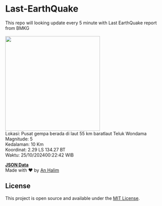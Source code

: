 # Last-EarthQuake
This repo will looking update every 5 minute with Last EarthQuake report from BMKG
<br>
<br>
<img src="https://static.bmkg.go.id/20241025002242.mmi.jpg" width="300"/>
<br>
Lokasi: Pusat gempa berada di laut 55 km baratlaut Teluk Wondama <br>
Magnitude: 5 <br>
Kedalaman: 10 Km <br>
Koordinat: 2.29 LS 134.27 BT <br>
Waktu: 25/10/202400:22:42 WIB <br>

<a href="./data/data.json">**JSON Data**</a>
<br>
Made with ❤️ by <a href="https://github.com/an-halim">An Halim</a>
## License

This project is open source and available under the [MIT License](LICENSE).
